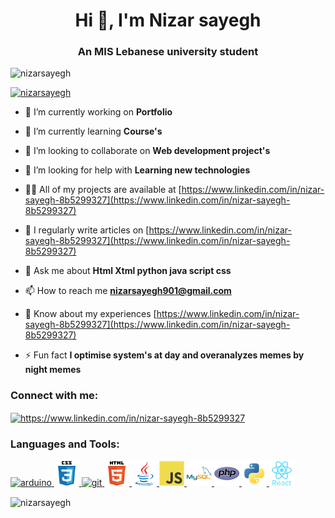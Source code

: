 <h1 align="center">Hi 👋, I'm Nizar sayegh</h1>
<h3 align="center">An MIS Lebanese university student</h3>

<p align="left"> <img src="https://komarev.com/ghpvc/?username=nizarsayegh&label=Profile%20views&color=0e75b6&style=flat" alt="nizarsayegh" /> </p>

<p align="left"> <a href="https://github.com/ryo-ma/github-profile-trophy"><img src="https://github-profile-trophy.vercel.app/?username=nizarsayegh" alt="nizarsayegh" /></a> </p>

- 🔭 I’m currently working on **Portfolio**

- 🌱 I’m currently learning **Course's**

- 👯 I’m looking to collaborate on **Web development project's**

- 🤝 I’m looking for help with **Learning new technologies**

- 👨‍💻 All of my projects are available at [https://www.linkedin.com/in/nizar-sayegh-8b5299327](https://www.linkedin.com/in/nizar-sayegh-8b5299327)

- 📝 I regularly write articles on [https://www.linkedin.com/in/nizar-sayegh-8b5299327](https://www.linkedin.com/in/nizar-sayegh-8b5299327)

- 💬 Ask me about **Html Xtml python java script css**

- 📫 How to reach me **nizarsayegh901@gmail.com**

- 📄 Know about my experiences [https://www.linkedin.com/in/nizar-sayegh-8b5299327](https://www.linkedin.com/in/nizar-sayegh-8b5299327)

- ⚡ Fun fact **I optimise system's at day and overanalyzes memes by night memes**

<h3 align="left">Connect with me:</h3>
<p align="left">
<a href="https://linkedin.com/in/https://www.linkedin.com/in/nizar-sayegh-8b5299327" target="blank"><img align="center" src="https://raw.githubusercontent.com/rahuldkjain/github-profile-readme-generator/master/src/images/icons/Social/linked-in-alt.svg" alt="https://www.linkedin.com/in/nizar-sayegh-8b5299327" height="30" width="40" /></a>
</p>

<h3 align="left">Languages and Tools:</h3>
<p align="left"> <a href="https://www.arduino.cc/" target="_blank" rel="noreferrer"> <img src="https://cdn.worldvectorlogo.com/logos/arduino-1.svg" alt="arduino" width="40" height="40"/> </a> <a href="https://www.w3schools.com/css/" target="_blank" rel="noreferrer"> <img src="https://raw.githubusercontent.com/devicons/devicon/master/icons/css3/css3-original-wordmark.svg" alt="css3" width="40" height="40"/> </a> <a href="https://git-scm.com/" target="_blank" rel="noreferrer"> <img src="https://www.vectorlogo.zone/logos/git-scm/git-scm-icon.svg" alt="git" width="40" height="40"/> </a> <a href="https://www.w3.org/html/" target="_blank" rel="noreferrer"> <img src="https://raw.githubusercontent.com/devicons/devicon/master/icons/html5/html5-original-wordmark.svg" alt="html5" width="40" height="40"/> </a> <a href="https://www.java.com" target="_blank" rel="noreferrer"> <img src="https://raw.githubusercontent.com/devicons/devicon/master/icons/java/java-original.svg" alt="java" width="40" height="40"/> </a> <a href="https://developer.mozilla.org/en-US/docs/Web/JavaScript" target="_blank" rel="noreferrer"> <img src="https://raw.githubusercontent.com/devicons/devicon/master/icons/javascript/javascript-original.svg" alt="javascript" width="40" height="40"/> </a> <a href="https://www.mysql.com/" target="_blank" rel="noreferrer"> <img src="https://raw.githubusercontent.com/devicons/devicon/master/icons/mysql/mysql-original-wordmark.svg" alt="mysql" width="40" height="40"/> </a> <a href="https://www.php.net" target="_blank" rel="noreferrer"> <img src="https://raw.githubusercontent.com/devicons/devicon/master/icons/php/php-original.svg" alt="php" width="40" height="40"/> </a> <a href="https://www.python.org" target="_blank" rel="noreferrer"> <img src="https://raw.githubusercontent.com/devicons/devicon/master/icons/python/python-original.svg" alt="python" width="40" height="40"/> </a> <a href="https://reactjs.org/" target="_blank" rel="noreferrer"> <img src="https://raw.githubusercontent.com/devicons/devicon/master/icons/react/react-original-wordmark.svg" alt="react" width="40" height="40"/> </a> </p>

<p><img align="center" src="https://github-readme-stats.vercel.app/api/top-langs?username=nizarsayegh&show_icons=true&locale=en&layout=compact" alt="nizarsayegh" /></p>

